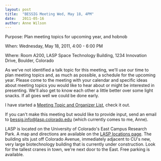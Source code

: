 ```yaml
---
layout: post
title:  "BESSIG Meeting Wed, May 18, 4PM"
date:   2011-05-16
author: Anne Wilson
---
```

Purpose:  Plan meeting topics for upcoming year, and hobnob

When:  Wednesday, May 18, 2011, 4:00 - 6:00 PM

Where:  Room A200, LASP Space Technology Building, 1234 Innovation Drive, Boulder, Colorado

As we've not identified a talk topic for this meeting, we'll use our time to plan meeting topics and, as much as possible, a schedule for the upcoming year.   Please come to the meeting with your calendar and specific ideas about meeting topics you would like to hear about or might be interested in presenting.   We'll also get to know each other a little better over some light snacks.  If all goes well we could be done early.

I have started a [Meeting Topic and Organizer List](http://lasp.colorado.edu/galaxy/display/BESSIG/Meeting+Topic+and+Organizer+List), check it out.

If you can't make this meeting but would like to provide input, send an email to bessig.info@lasp.colorado.edu (which currently comes to me, Anne).

LASP is located on the University of Colorado's East Campus Research Park.  A map and directions are available on the [LASP locations page](http://lasp.colorado.edu/home/about/address-directions/).  The building sits just off Colorado Avenue, immediately adjacent to CU's new, very large biotechnology building that is currently under construction.   Look for the tallest cranes in town, we're next door to the East.  Free parking is available.
